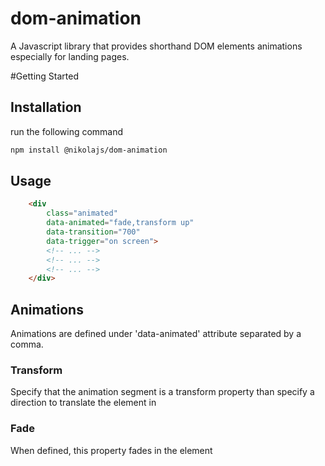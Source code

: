 # dom-animation
A Javascript library that provides shorthand DOM elements animations especially for landing pages.

#Getting Started

## Installation

run the following command
```bash
npm install @nikolajs/dom-animation
```

## Usage
```html
    <div 
        class="animated"
        data-animated="fade,transform up"
        data-transition="700"
        data-trigger="on screen">
        <!-- ... -->    
        <!-- ... -->    
        <!-- ... -->    
    </div>
```

## Animations

Animations are defined under 'data-animated' attribute separated by a comma. 

### Transform

Specify that the animation segment is a transform property than specify a direction to translate the element in

### Fade

When defined, this property fades in the element